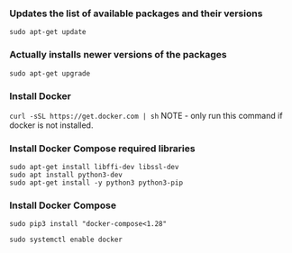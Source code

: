 ### Updates the list of available packages and their versions

`sudo apt-get update`

### Actually installs newer versions of the packages

`sudo apt-get upgrade`

### Install Docker

`curl -sSL https://get.docker.com | sh` NOTE - only run this command if docker is not installed.

### Install Docker Compose required libraries

```
sudo apt-get install libffi-dev libssl-dev
sudo apt install python3-dev
sudo apt-get install -y python3 python3-pip
```

### Install Docker Compose

`sudo pip3 install "docker-compose<1.28"`

`sudo systemctl enable docker`
